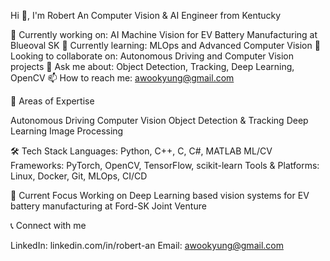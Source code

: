 Hi 👋, I'm Robert An
Computer Vision & AI Engineer from Kentucky

🔭 Currently working on: AI Machine Vision for EV Battery Manufacturing at Blueoval SK
🌱 Currently learning: MLOps and Advanced Computer Vision
👯 Looking to collaborate on: Autonomous Driving and Computer Vision projects
💬 Ask me about: Object Detection, Tracking, Deep Learning, OpenCV
📫 How to reach me: awookyung@gmail.com

🚗 Areas of Expertise

Autonomous Driving
Computer Vision
Object Detection & Tracking
Deep Learning
Image Processing


🛠️ Tech Stack
Languages: Python, C++, C, C#, MATLAB
ML/CV Frameworks: PyTorch, OpenCV, TensorFlow, scikit-learn
Tools & Platforms: Linux, Docker, Git, MLOps, CI/CD

🎯 Current Focus
Working on Deep Learning based vision systems for EV battery manufacturing at Ford-SK Joint Venture

📞 Connect with me

LinkedIn: linkedin.com/in/robert-an
Email: awookyung@gmail.com
